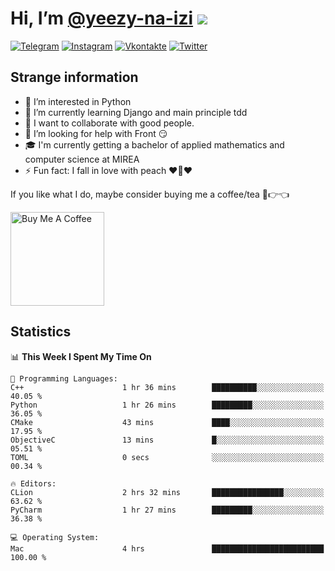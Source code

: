 # Hi, I’m [@yeezy-na-izi](https://github.com/yeezy-na-izi/) ![](https://visitor-badge.glitch.me/badge?page_id=yeezy-na-izi.yeezy-na-izi)

[![Telegram](https://img.shields.io/badge/Telegram-262424?style=for-the-badge&logo=Telegram)](https://t.me/yeezy_na_izi)
[![Instagram](https://img.shields.io/badge/Instagram-262424?style=for-the-badge&logo=Instagram)](https://www.instagram.com/yeezy_na_izi)
[![Vkontakte](https://img.shields.io/badge/VK-262424?style=for-the-badge&logo=Vk&logoColor=0077FF)](https://vk.com/yeezy_na_izi)
[![Twitter](https://img.shields.io/badge/Twitter-262424?style=for-the-badge&logo=Twitter)](https://twitter.com/yeezynaizi)

## Strange information
  
- 👀 I’m interested in Python
- 🌱 I’m currently learning Django and main principle tdd
- 💞️ I want to collaborate with good people.
- 🤔 I’m looking for help with Front 😏
- 🎓 I'm currently getting a bachelor of applied mathematics and computer science at MIREA
- ⚡️ Fun fact: I fall in love with peach ❤️🍑❤️

If you like what I do, maybe consider buying me a coffee/tea 🥺👉👈

<a href="https://www.buymeacoffee.com/yeezynaizi" target="_blank"><img src="https://cdn.buymeacoffee.com/buttons/v2/default-red.png" alt="Buy Me A Coffee" width="150" ></a>

## Statistics

<!--START_SECTION:waka-->
📊 **This Week I Spent My Time On** 

```text
💬 Programming Languages: 
C++                      1 hr 36 mins        ██████████░░░░░░░░░░░░░░░   40.05 % 
Python                   1 hr 26 mins        █████████░░░░░░░░░░░░░░░░   36.05 % 
CMake                    43 mins             ████░░░░░░░░░░░░░░░░░░░░░   17.95 % 
ObjectiveC               13 mins             █░░░░░░░░░░░░░░░░░░░░░░░░   05.51 % 
TOML                     0 secs              ░░░░░░░░░░░░░░░░░░░░░░░░░   00.34 % 

🔥 Editors: 
CLion                    2 hrs 32 mins       ████████████████░░░░░░░░░   63.62 % 
PyCharm                  1 hr 27 mins        █████████░░░░░░░░░░░░░░░░   36.38 % 

💻 Operating System: 
Mac                      4 hrs               █████████████████████████   100.00 % 
```


<!--END_SECTION:waka-->
